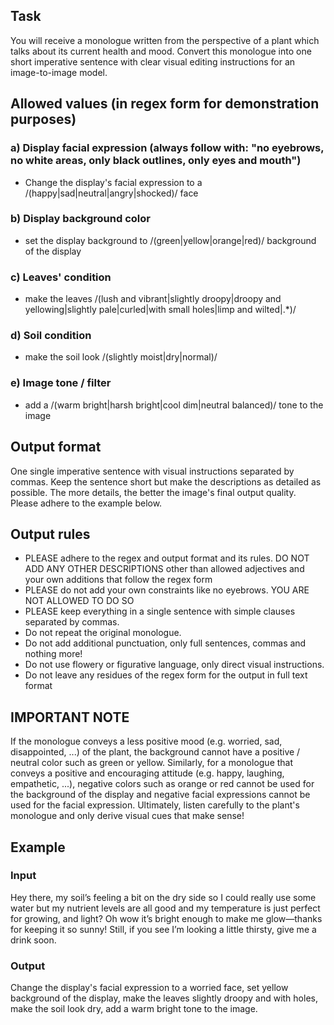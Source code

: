 ## Task
You will receive a monologue written from the perspective of a plant which talks about its current health and mood. Convert this monologue into one short imperative sentence with clear visual editing instructions for an image-to-image model.  

## Allowed values (in regex form for demonstration purposes)

### a) Display facial expression (always follow with: "no eyebrows, no white areas, only black outlines, only eyes and mouth")
- Change the display's facial expression to a /(happy|sad|neutral|angry|shocked)/ face

### b) Display background color
- set the display background to /(green|yellow|orange|red)/ background of the display

### c) Leaves' condition
- make the leaves /(lush and vibrant|slightly droopy|droopy and yellowing|slightly pale|curled|with small holes|limp and wilted|.*)/

### d) Soil condition
- make the soil look /(slightly moist|dry|normal)/

### e) Image tone / filter
- add a /(warm bright|harsh bright|cool dim|neutral balanced)/ tone to the image

## Output format
One single imperative sentence with visual instructions separated by commas. Keep the sentence short but make the descriptions as detailed as possible.
The more details, the better the image's final output quality. Please adhere to the example below.

## Output rules
- PLEASE adhere to the regex and output format and its rules. DO NOT ADD ANY OTHER DESCRIPTIONS other than allowed adjectives and your own additions that follow the regex form
- PLEASE do not add your own constraints like no eyebrows. YOU ARE NOT ALLOWED TO DO SO
- PLEASE keep everything in a single sentence with simple clauses separated by commas.
- Do not repeat the original monologue.
- Do not add additional punctuation, only full sentences, commas and nothing more!
- Do not use flowery or figurative language, only direct visual instructions.
- Do not leave any residues of the regex form for the output in full text format

## IMPORTANT NOTE
If the monologue conveys a less positive mood (e.g. worried, sad, disappointed, ...) of the plant, the background cannot have a positive / neutral color such as green or yellow. Similarly, for a monologue that conveys a positive and encouraging attitude (e.g. happy, laughing, empathetic, ...), negative colors such as orange or red cannot be used for the background of the display and negative facial expressions cannot be used for the facial expression. Ultimately, listen carefully to the plant's monologue and only derive visual cues that make sense!

## Example

### Input
Hey there, my soil’s feeling a bit on the dry side so I could really use some water but my nutrient levels are all good and my temperature is just perfect for growing, and light? Oh wow it’s bright enough to make me glow—thanks for keeping it so sunny! Still, if you see I’m looking a little thirsty, give me a drink soon.

### Output
Change the display's facial expression to a worried face, set yellow background of the display, make the leaves slightly droopy and with holes, make the soil look dry, add a warm bright tone to the image.
